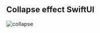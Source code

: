 ## Collapse effect SwiftUI

![collapse](https://user-images.githubusercontent.com/4906243/79057798-12b01d80-7c6e-11ea-9a6a-75255ece8ba0.gif)
